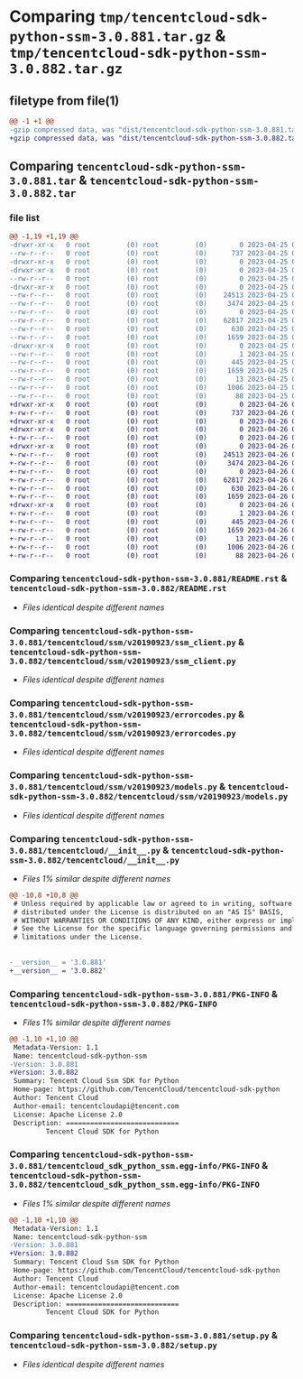 # Comparing `tmp/tencentcloud-sdk-python-ssm-3.0.881.tar.gz` & `tmp/tencentcloud-sdk-python-ssm-3.0.882.tar.gz`

## filetype from file(1)

```diff
@@ -1 +1 @@
-gzip compressed data, was "dist/tencentcloud-sdk-python-ssm-3.0.881.tar", last modified: Tue Apr 25 00:51:49 2023, max compression
+gzip compressed data, was "dist/tencentcloud-sdk-python-ssm-3.0.882.tar", last modified: Wed Apr 26 03:45:49 2023, max compression
```

## Comparing `tencentcloud-sdk-python-ssm-3.0.881.tar` & `tencentcloud-sdk-python-ssm-3.0.882.tar`

### file list

```diff
@@ -1,19 +1,19 @@
-drwxr-xr-x   0 root         (0) root         (0)        0 2023-04-25 00:51:49.000000 tencentcloud-sdk-python-ssm-3.0.881/
--rw-r--r--   0 root         (0) root         (0)      737 2023-04-25 00:51:49.000000 tencentcloud-sdk-python-ssm-3.0.881/README.rst
-drwxr-xr-x   0 root         (0) root         (0)        0 2023-04-25 00:51:49.000000 tencentcloud-sdk-python-ssm-3.0.881/tencentcloud/
-drwxr-xr-x   0 root         (0) root         (0)        0 2023-04-25 00:51:49.000000 tencentcloud-sdk-python-ssm-3.0.881/tencentcloud/ssm/
--rw-r--r--   0 root         (0) root         (0)        0 2023-04-25 00:51:49.000000 tencentcloud-sdk-python-ssm-3.0.881/tencentcloud/ssm/__init__.py
-drwxr-xr-x   0 root         (0) root         (0)        0 2023-04-25 00:51:49.000000 tencentcloud-sdk-python-ssm-3.0.881/tencentcloud/ssm/v20190923/
--rw-r--r--   0 root         (0) root         (0)    24513 2023-04-25 00:51:49.000000 tencentcloud-sdk-python-ssm-3.0.881/tencentcloud/ssm/v20190923/ssm_client.py
--rw-r--r--   0 root         (0) root         (0)     3474 2023-04-25 00:51:49.000000 tencentcloud-sdk-python-ssm-3.0.881/tencentcloud/ssm/v20190923/errorcodes.py
--rw-r--r--   0 root         (0) root         (0)        0 2023-04-25 00:51:49.000000 tencentcloud-sdk-python-ssm-3.0.881/tencentcloud/ssm/v20190923/__init__.py
--rw-r--r--   0 root         (0) root         (0)    62817 2023-04-25 00:51:49.000000 tencentcloud-sdk-python-ssm-3.0.881/tencentcloud/ssm/v20190923/models.py
--rw-r--r--   0 root         (0) root         (0)      630 2023-04-25 00:51:49.000000 tencentcloud-sdk-python-ssm-3.0.881/tencentcloud/__init__.py
--rw-r--r--   0 root         (0) root         (0)     1659 2023-04-25 00:51:49.000000 tencentcloud-sdk-python-ssm-3.0.881/PKG-INFO
-drwxr-xr-x   0 root         (0) root         (0)        0 2023-04-25 00:51:49.000000 tencentcloud-sdk-python-ssm-3.0.881/tencentcloud_sdk_python_ssm.egg-info/
--rw-r--r--   0 root         (0) root         (0)        1 2023-04-25 00:51:49.000000 tencentcloud-sdk-python-ssm-3.0.881/tencentcloud_sdk_python_ssm.egg-info/dependency_links.txt
--rw-r--r--   0 root         (0) root         (0)      445 2023-04-25 00:51:49.000000 tencentcloud-sdk-python-ssm-3.0.881/tencentcloud_sdk_python_ssm.egg-info/SOURCES.txt
--rw-r--r--   0 root         (0) root         (0)     1659 2023-04-25 00:51:49.000000 tencentcloud-sdk-python-ssm-3.0.881/tencentcloud_sdk_python_ssm.egg-info/PKG-INFO
--rw-r--r--   0 root         (0) root         (0)       13 2023-04-25 00:51:49.000000 tencentcloud-sdk-python-ssm-3.0.881/tencentcloud_sdk_python_ssm.egg-info/top_level.txt
--rw-r--r--   0 root         (0) root         (0)     1006 2023-04-25 00:51:49.000000 tencentcloud-sdk-python-ssm-3.0.881/setup.py
--rw-r--r--   0 root         (0) root         (0)       88 2023-04-25 00:51:49.000000 tencentcloud-sdk-python-ssm-3.0.881/setup.cfg
+drwxr-xr-x   0 root         (0) root         (0)        0 2023-04-26 03:45:49.000000 tencentcloud-sdk-python-ssm-3.0.882/
+-rw-r--r--   0 root         (0) root         (0)      737 2023-04-26 03:45:49.000000 tencentcloud-sdk-python-ssm-3.0.882/README.rst
+drwxr-xr-x   0 root         (0) root         (0)        0 2023-04-26 03:45:49.000000 tencentcloud-sdk-python-ssm-3.0.882/tencentcloud/
+drwxr-xr-x   0 root         (0) root         (0)        0 2023-04-26 03:45:49.000000 tencentcloud-sdk-python-ssm-3.0.882/tencentcloud/ssm/
+-rw-r--r--   0 root         (0) root         (0)        0 2023-04-26 03:45:49.000000 tencentcloud-sdk-python-ssm-3.0.882/tencentcloud/ssm/__init__.py
+drwxr-xr-x   0 root         (0) root         (0)        0 2023-04-26 03:45:49.000000 tencentcloud-sdk-python-ssm-3.0.882/tencentcloud/ssm/v20190923/
+-rw-r--r--   0 root         (0) root         (0)    24513 2023-04-26 03:45:49.000000 tencentcloud-sdk-python-ssm-3.0.882/tencentcloud/ssm/v20190923/ssm_client.py
+-rw-r--r--   0 root         (0) root         (0)     3474 2023-04-26 03:45:49.000000 tencentcloud-sdk-python-ssm-3.0.882/tencentcloud/ssm/v20190923/errorcodes.py
+-rw-r--r--   0 root         (0) root         (0)        0 2023-04-26 03:45:49.000000 tencentcloud-sdk-python-ssm-3.0.882/tencentcloud/ssm/v20190923/__init__.py
+-rw-r--r--   0 root         (0) root         (0)    62817 2023-04-26 03:45:49.000000 tencentcloud-sdk-python-ssm-3.0.882/tencentcloud/ssm/v20190923/models.py
+-rw-r--r--   0 root         (0) root         (0)      630 2023-04-26 03:45:49.000000 tencentcloud-sdk-python-ssm-3.0.882/tencentcloud/__init__.py
+-rw-r--r--   0 root         (0) root         (0)     1659 2023-04-26 03:45:49.000000 tencentcloud-sdk-python-ssm-3.0.882/PKG-INFO
+drwxr-xr-x   0 root         (0) root         (0)        0 2023-04-26 03:45:49.000000 tencentcloud-sdk-python-ssm-3.0.882/tencentcloud_sdk_python_ssm.egg-info/
+-rw-r--r--   0 root         (0) root         (0)        1 2023-04-26 03:45:49.000000 tencentcloud-sdk-python-ssm-3.0.882/tencentcloud_sdk_python_ssm.egg-info/dependency_links.txt
+-rw-r--r--   0 root         (0) root         (0)      445 2023-04-26 03:45:49.000000 tencentcloud-sdk-python-ssm-3.0.882/tencentcloud_sdk_python_ssm.egg-info/SOURCES.txt
+-rw-r--r--   0 root         (0) root         (0)     1659 2023-04-26 03:45:49.000000 tencentcloud-sdk-python-ssm-3.0.882/tencentcloud_sdk_python_ssm.egg-info/PKG-INFO
+-rw-r--r--   0 root         (0) root         (0)       13 2023-04-26 03:45:49.000000 tencentcloud-sdk-python-ssm-3.0.882/tencentcloud_sdk_python_ssm.egg-info/top_level.txt
+-rw-r--r--   0 root         (0) root         (0)     1006 2023-04-26 03:45:49.000000 tencentcloud-sdk-python-ssm-3.0.882/setup.py
+-rw-r--r--   0 root         (0) root         (0)       88 2023-04-26 03:45:49.000000 tencentcloud-sdk-python-ssm-3.0.882/setup.cfg
```

### Comparing `tencentcloud-sdk-python-ssm-3.0.881/README.rst` & `tencentcloud-sdk-python-ssm-3.0.882/README.rst`

 * *Files identical despite different names*

### Comparing `tencentcloud-sdk-python-ssm-3.0.881/tencentcloud/ssm/v20190923/ssm_client.py` & `tencentcloud-sdk-python-ssm-3.0.882/tencentcloud/ssm/v20190923/ssm_client.py`

 * *Files identical despite different names*

### Comparing `tencentcloud-sdk-python-ssm-3.0.881/tencentcloud/ssm/v20190923/errorcodes.py` & `tencentcloud-sdk-python-ssm-3.0.882/tencentcloud/ssm/v20190923/errorcodes.py`

 * *Files identical despite different names*

### Comparing `tencentcloud-sdk-python-ssm-3.0.881/tencentcloud/ssm/v20190923/models.py` & `tencentcloud-sdk-python-ssm-3.0.882/tencentcloud/ssm/v20190923/models.py`

 * *Files identical despite different names*

### Comparing `tencentcloud-sdk-python-ssm-3.0.881/tencentcloud/__init__.py` & `tencentcloud-sdk-python-ssm-3.0.882/tencentcloud/__init__.py`

 * *Files 1% similar despite different names*

```diff
@@ -10,8 +10,8 @@
 # Unless required by applicable law or agreed to in writing, software
 # distributed under the License is distributed on an "AS IS" BASIS,
 # WITHOUT WARRANTIES OR CONDITIONS OF ANY KIND, either express or implied.
 # See the License for the specific language governing permissions and
 # limitations under the License.
 
 
-__version__ = '3.0.881'
+__version__ = '3.0.882'
```

### Comparing `tencentcloud-sdk-python-ssm-3.0.881/PKG-INFO` & `tencentcloud-sdk-python-ssm-3.0.882/PKG-INFO`

 * *Files 1% similar despite different names*

```diff
@@ -1,10 +1,10 @@
 Metadata-Version: 1.1
 Name: tencentcloud-sdk-python-ssm
-Version: 3.0.881
+Version: 3.0.882
 Summary: Tencent Cloud Ssm SDK for Python
 Home-page: https://github.com/TencentCloud/tencentcloud-sdk-python
 Author: Tencent Cloud
 Author-email: tencentcloudapi@tencent.com
 License: Apache License 2.0
 Description: ============================
         Tencent Cloud SDK for Python
```

### Comparing `tencentcloud-sdk-python-ssm-3.0.881/tencentcloud_sdk_python_ssm.egg-info/PKG-INFO` & `tencentcloud-sdk-python-ssm-3.0.882/tencentcloud_sdk_python_ssm.egg-info/PKG-INFO`

 * *Files 1% similar despite different names*

```diff
@@ -1,10 +1,10 @@
 Metadata-Version: 1.1
 Name: tencentcloud-sdk-python-ssm
-Version: 3.0.881
+Version: 3.0.882
 Summary: Tencent Cloud Ssm SDK for Python
 Home-page: https://github.com/TencentCloud/tencentcloud-sdk-python
 Author: Tencent Cloud
 Author-email: tencentcloudapi@tencent.com
 License: Apache License 2.0
 Description: ============================
         Tencent Cloud SDK for Python
```

### Comparing `tencentcloud-sdk-python-ssm-3.0.881/setup.py` & `tencentcloud-sdk-python-ssm-3.0.882/setup.py`

 * *Files identical despite different names*

